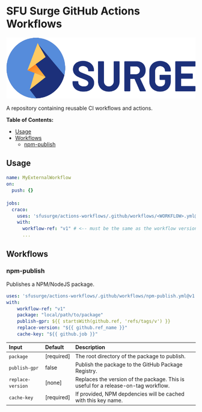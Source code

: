 # SFU Surge GitHub Actions Workflows

<img src=".github/assets/surge.svg" alt="SFU Surge Logo" />

A repository containing reusable CI workflows and actions.

**Table of Contents:**


- [Usage](#usage)
- [Workflows](#workflows)
   - [npm-publish](#npm-publish)


## Usage

```yaml
name: MyExternalWorkflow
on:
  push: {}

jobs:
  craco:
    uses: 'sfusurge/actions-workflows/.github/workflows/<WORKFLOW>.yml@v1'
    with:
      workflow-ref: "v1" # <-- must be the same as the workflow version
      ...
```

## Workflows

### npm-publish

Publishes a NPM/NodeJS package.

```yaml
uses: 'sfusurge/actions-workflows/.github/workflows/npm-publish.yml@v1'
with:
    workflow-ref: "v1"
    package: "local/path/to/package"
    publish-gpr: ${{ startsWith(github.ref, 'refs/tags/v') }}
    replace-version: "${{ github.ref_name }}"
    cache-key: "${{ github.job }}"
```

|Input|Default|Description|
|:--|:--|:--|
|`package`|\[required\]|The root directory of the package to publish.|
|`publish-gpr`|false|Publish the package to the GitHub Package Registry.|
|`replace-version`|\[none\]|Replaces the version of the package. This is useful for a release-on-tag workflow.|
|`cache-key`|\[required\]|If provided, NPM depdencies will be cached with this key name.|

